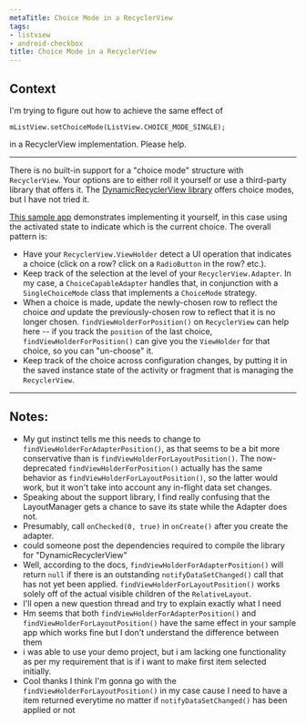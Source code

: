```yaml
---
metaTitle: Choice Mode in a RecyclerView
tags:
- listview
- android-checkbox
title: Choice Mode in a RecyclerView
---
```


## Context

I'm trying to figure out how to achieve the same effect of 


`mListView.setChoiceMode(ListView.CHOICE_MODE_SINGLE);`


in a RecyclerView implementation. Please help.



---

There is no built-in support for a "choice mode" structure with `RecyclerView`. Your options are to either roll it yourself or use a third-party library that offers it. 
The [DynamicRecyclerView library](https://github.com/ismoli/DynamicRecyclerView) offers choice modes, but I have not tried it.


[This sample app](http://github.com/commonsguy/cw-omnibus/tree/master/RecyclerView/SingleActivatedList) demonstrates implementing it yourself, in this case using the activated state to indicate which is the current choice. The overall pattern is:


* Have your `RecyclerView.ViewHolder` detect a UI operation that indicates a choice (click on a row? click on a `RadioButton` in the row? etc.).
* Keep track of the selection at the level of your `RecyclerView.Adapter`. In my case, a `ChoiceCapableAdapter` handles that, in conjunction with a `SingleChoiceMode` class that implements a `ChoiceMode` strategy.
* When a choice is made, update the newly-chosen row to reflect the choice *and* update the previously-chosen row to reflect that it is no longer chosen. `findViewHolderForPosition()` on `RecyclerView` can help here -- if you track the `position` of the last choice, `findViewHolderForPosition()` can give you the `ViewHolder` for that choice, so you can "un-choose" it.
* Keep track of the choice across configuration changes, by putting it in the saved instance state of the activity or fragment that is managing the `RecyclerView`.


---

## Notes:

-  My gut instinct tells me this needs to change to `findViewHolderForAdapterPosition()`, as that seems to be a bit more conservative than is `findViewHolderForLayoutPosition()`. The now-deprecated `findViewHolderForPosition()` actually has the same behavior as `findViewHolderForLayoutPosition()`, so the latter would work, but it won't take into account any in-flight data set changes.
- Speaking about the support library, I find really confusing that the LayoutManager gets a chance to save its state while the Adapter does not.
-  Presumably, call `onChecked(0, true)` in `onCreate()` after you create the adapter.
- could someone post the dependencies required to compile the library for "DynamicRecyclerView"
-  Well, according to the docs, `findViewHolderForAdapterPosition()` will return `null` if there is an outstanding `notifyDataSetChanged()` call that has not yet been applied. `findViewHolderForLayoutPosition()` works solely off of the actual visible children of the `RelativeLayout`.
- I'll open a new question thread and try to explain exactly what I need
- Hm seems that both `findViewHolderForAdapterPosition()` and `findViewHolderForLayoutPosition()` have the same effect in your sample app which works fine but I don't understand the difference between them
-  i was able to use your demo project, but i am lacking one functionality as per my requirement that is if i want to make first item selected initially.
- Cool thanks  I think I'm gonna go with the `findViewHolderForLayoutPosition()` in my case cause I need to have a item returned everytime no matter if `notifyDataSetChanged()` has been applied or not
